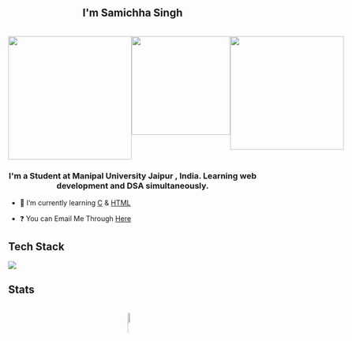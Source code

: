 ## <div align="center">I'm Samichha Singh</div>

<br>
<div style ="display:flex;" align="center">
  <img src="https://drive.google.com/uc?id=1z7qDiym-ygiSM3F4u1xDKgxSeH0-qAfM" style="width:250px"/>
  <img src="https://drive.google.com/uc?id=1qzjjmpa6oY9a3xq3mCqWoufaMO5LgDMs" style="height:200px"/>
  <img src="https://drive.google.com/uc?id=14xqv5Vq1iSHgQblRQwoVmMGU7XPq05u4" style="width:230px"/>
</div>

### <div align="center">I'm a Student at Manipal University Jaipur , India. Learning web development and DSA simultaneously. </div>

- 🌱 I’m currently learning [C](https://en.wikipedia.org/wiki/C_(programming_language)) & [HTML](https://en.wikipedia.org/wiki/HTML)
  
- ❓ You can Email Me Through [Here](mailto:samichha1013@gmail.com)

## Tech Stack
<a>
  <img src="https://skillicons.dev/icons?i=c,cpp,java,html,windows,vscode,github,git&perline=14" />
</a>


## Stats
<br/>

<div style="display:grid;align-items:center;justify-content:center">
  <img style="height:100%;width:49%;max-width: 100%" src="https://github-readme-stats.vercel.app/api?username=Samichha13&bg_color=0d1117&text_color=ffffff&count_private=true&show_icons=true&include_all_commits=true" bg_color=#808080 />
  <img style="height:100%;width:49%;max-width: 10%" src="https://github-readme-stats.vercel.app/api/top-langs/?username=Samichha13&layout=compact&bg_color=0d1117&text_color=ffffff&langs_count=8" bg_color=#808080 />
</div>
